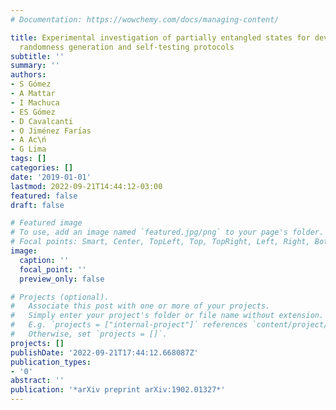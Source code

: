 ```yaml
---
# Documentation: https://wowchemy.com/docs/managing-content/

title: Experimental investigation of partially entangled states for device-independent
  randomness generation and self-testing protocols
subtitle: ''
summary: ''
authors:
- S Gómez
- A Mattar
- I Machuca
- ES Gómez
- D Cavalcanti
- O Jiménez Farı́as
- A Ac\ń
- G Lima
tags: []
categories: []
date: '2019-01-01'
lastmod: 2022-09-21T14:44:12-03:00
featured: false
draft: false

# Featured image
# To use, add an image named `featured.jpg/png` to your page's folder.
# Focal points: Smart, Center, TopLeft, Top, TopRight, Left, Right, BottomLeft, Bottom, BottomRight.
image:
  caption: ''
  focal_point: ''
  preview_only: false

# Projects (optional).
#   Associate this post with one or more of your projects.
#   Simply enter your project's folder or file name without extension.
#   E.g. `projects = ["internal-project"]` references `content/project/deep-learning/index.md`.
#   Otherwise, set `projects = []`.
projects: []
publishDate: '2022-09-21T17:44:12.668087Z'
publication_types:
- '0'
abstract: ''
publication: '*arXiv preprint arXiv:1902.01327*'
---
```

